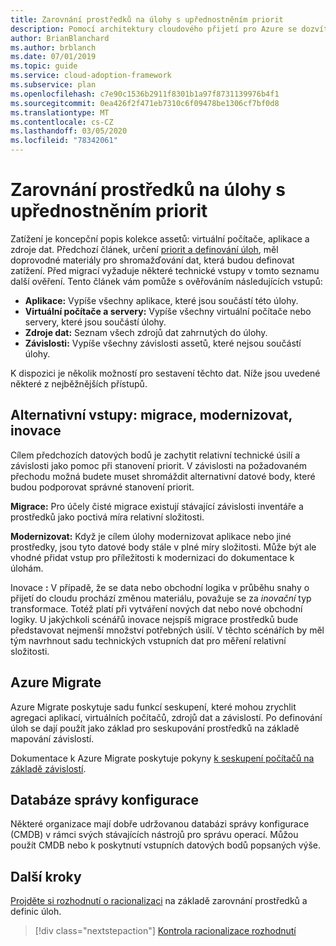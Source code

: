 ```yaml
---
title: Zarovnání prostředků na úlohy s upřednostněním priorit
description: Pomocí architektury cloudového přijetí pro Azure se dozvíte, jak v rámci svých priorit přizpůsobit prostředky.
author: BrianBlanchard
ms.author: brblanch
ms.date: 07/01/2019
ms.topic: guide
ms.service: cloud-adoption-framework
ms.subservice: plan
ms.openlocfilehash: c7e90c1536b2911f8301b1a97f8731139976b4f1
ms.sourcegitcommit: 0ea426f2f471eb7310c6f09478be1306cf7bf0d8
ms.translationtype: MT
ms.contentlocale: cs-CZ
ms.lasthandoff: 03/05/2020
ms.locfileid: "78342061"
---
```

# <a name="align-assets-to-prioritized-workloads"></a>Zarovnání prostředků na úlohy s upřednostněním priorit

Zatížení je koncepční popis kolekce assetů: virtuální počítače, aplikace a zdroje dat. Předchozí článek, určení [priorit a definování úloh](./workloads.md), měl doprovodné materiály pro shromažďování dat, která budou definovat zatížení. Před migrací vyžaduje některé technické vstupy v tomto seznamu další ověření. Tento článek vám pomůže s ověřováním následujících vstupů:

- **Aplikace:** Vypíše všechny aplikace, které jsou součástí této úlohy.
- **Virtuální počítače a servery:** Vypíše všechny virtuální počítače nebo servery, které jsou součástí úlohy.
- **Zdroje dat:** Seznam všech zdrojů dat zahrnutých do úlohy.
- **Závislosti:** Vypíše všechny závislosti assetů, které nejsou součástí úlohy.

K dispozici je několik možností pro sestavení těchto dat. Níže jsou uvedené některé z nejběžnějších přístupů.

## <a name="alternative-inputs-migrate-modernize-innovate"></a>Alternativní vstupy: migrace, modernizovat, inovace

Cílem předchozích datových bodů je zachytit relativní technické úsilí a závislosti jako pomoc při stanovení priorit. V závislosti na požadovaném přechodu možná budete muset shromáždit alternativní datové body, které budou podporovat správné stanovení priorit.

**Migrace:** Pro účely čisté migrace existují stávající závislosti inventáře a prostředků jako poctivá míra relativní složitosti.

**Modernizovat:** Když je cílem úlohy modernizovat aplikace nebo jiné prostředky, jsou tyto datové body stále v plné míry složitosti. Může být ale vhodné přidat vstup pro příležitosti k modernizaci do dokumentace k úlohám.

Inovace **:** V případě, že se data nebo obchodní logika v průběhu snahy o přijetí do cloudu prochází změnou materiálu, považuje se za *inovační* typ transformace. Totéž platí při vytváření nových dat nebo nové obchodní logiky. U jakýchkoli scénářů inovace nejspíš migrace prostředků bude představovat nejmenší množství potřebných úsilí. V těchto scénářích by měl tým navrhnout sadu technických vstupních dat pro měření relativní složitosti.

## <a name="azure-migrate"></a>Azure Migrate

Azure Migrate poskytuje sadu funkcí seskupení, které mohou zrychlit agregaci aplikací, virtuálních počítačů, zdrojů dat a závislostí. Po definování úloh se dají použít jako základ pro seskupování prostředků na základě mapování závislostí.

Dokumentace k Azure Migrate poskytuje pokyny [k seskupení počítačů na základě závislostí](https://docs.microsoft.com/azure/migrate/how-to-create-group-machine-dependencies).

## <a name="configuration-management-database"></a>Databáze správy konfigurace

Některé organizace mají dobře udržovanou databázi správy konfigurace (CMDB) v rámci svých stávajících nástrojů pro správu operací. Můžou použít CMDB nebo k poskytnutí vstupních datových bodů popsaných výše.

## <a name="next-steps"></a>Další kroky

[Projděte si rozhodnutí o racionalizaci](./review-rationalization.md) na základě zarovnání prostředků a definic úloh.

> [!div class="nextstepaction"]
> [Kontrola racionalizace rozhodnutí](./review-rationalization.md)

